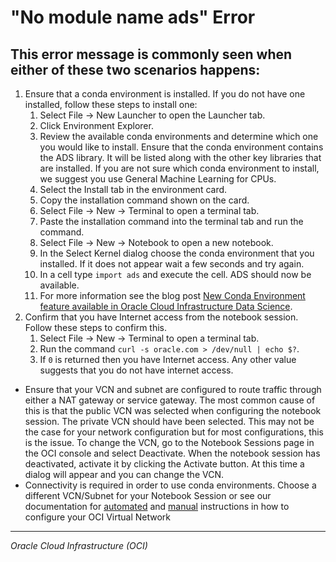 # "No module name ads" Error

## This error message is commonly seen when either of these two scenarios happens:

1. Ensure that a conda environment is installed. If you do not have one installed, follow these steps to install one:
    1. Select File -> New Launcher to open the Launcher tab.
    1. Click Environment Explorer.
    1. Review the available conda environments and determine which one you would like to install. Ensure that the conda environment contains the ADS library. It will be listed along with the other key libraries that are installed. If you are not sure which conda environment to install, we suggest you use General Machine Learning for CPUs.
    1. Select the Install tab in the environment card.
    1. Copy the installation command shown on the card.
    1. Select File -> New -> Terminal to open a terminal tab.
    1. Paste the installation command into the terminal tab and run the command.
    1. Select File -> New -> Notebook to open a new notebook.
    1. In the Select Kernel dialog choose the conda environment that you installed. If it does not appear wait a few seconds and try again.
    1. In a cell type `import ads` and execute the cell. ADS should now be available.
    1. For more information see the blog post [New Conda Environment feature available in Oracle Cloud Infrastructure Data Science](https://blogs.oracle.com/ai-and-datascience/post/new-conda-environment-feature-available-in-oracle-cloud-infrastructure-data-science).
1. Confirm that you have Internet access from the notebook session. Follow these steps to confirm this.
    1. Select File -> New -> Terminal to open a terminal tab.
    1. Run the command `curl -s oracle.com > /dev/null | echo $?`.
    1. If `0` is returned then you have Internet access. Any other value suggests that you do not have internet access.

- Ensure that your VCN and subnet are configured to route traffic through either a NAT gateway or service gateway. The most common cause of this is that the public VCN was selected when configuring the notebook session. The private VCN should have been selected. This may not be the case for your network configuration but for most configurations, this is the issue. To change the VCN, go to the Notebook Sessions page in the OCI console and select Deactivate. When the notebook session has deactivated, activate it by clicking the Activate button. At this time a dialog will appear and you can change the VCN.
- Connectivity is required in order to use conda environments. Choose a different VCN/Subnet for your Notebook Session or see our documentation for [automated](https://docs.oracle.com/en-us/iaas/data-science/using/orm-configure-tenancy.htm) and [manual](https://docs.oracle.com/en-us/iaas/data-science/using/configure-tenancy.htm#create-vcn) instructions in how to configure your OCI Virtual Network

___

*Oracle Cloud Infrastructure (OCI)*
